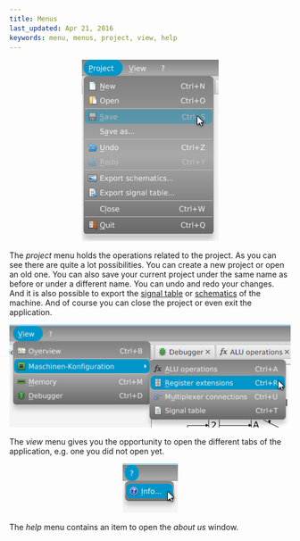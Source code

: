 ```yaml
---
title: Menus
last_updated: Apr 21, 2016
keywords: menu, menus, project, view, help
---
```


<p align="center">
  <img src="images/menu_project.png" />
</p>

The _project_ menu holds the operations related to the project. As you can see there are quite a lot possibilities.
You can create a new project or open an old one. You can also save your current project under the same name as before or under a different name. You can undo and redo your changes. And it is also possible to export the [signal table](mmsim_tab_signaltable.html) or [schematics](mmsim_tab_overview.html) of the machine. And of course you can close the project or even exit the application.

<p align="center">
  <img src="images/menu_view_machine.png" />
</p>

The _view_ menu gives you the opportunity to open the different tabs of the application, e.g. one you did not open yet.

<p align="center">
  <img src="images/menu_help.png" />
</p>

The _help_ menu contains an item to open the _about us_ window.